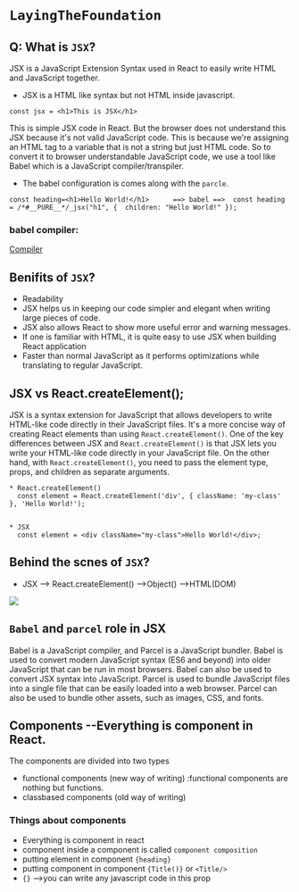 # `LayingTheFoundation`

## Q: What is `JSX`?
JSX is a JavaScript Extension Syntax used in React to easily write HTML and JavaScript together.
* JSX is a HTML like syntax but not HTML inside javascript.
```
const jsx = <h1>This is JSX</h1>
```
This is simple JSX code in React. But the browser does not understand this JSX because it's not valid JavaScript code. This is because we're assigning an HTML tag to a variable that is not a string but just HTML code.
So to convert it to browser understandable JavaScript code, we use a tool like Babel which is a JavaScript compiler/transpiler.
* The babel configuration is comes along with the `parcle`.
```
const heading=<h1>Hello World!</h1>      ==> babel ==>  const heading = /*#__PURE__*/_jsx("h1", {  children: "Hello World!" });

```
### babel compiler:
<a href="https://babeljs.io/repl#?browsers=defaults%2C%20not%20ie%2011%2C%20not%20ie_mob%2011&build=&builtIns=false&corejs=3.21&spec=false&loose=false&code_lz=MYewdgzgLgBAFgUwIYBMCWYDmBeAPHARgD4AJBAG3JBgHUQAnclAQlwHpCig&debug=false&forceAllTransforms=false&modules=false&shippedProposals=false&circleciRepo=&evaluate=false&fileSize=false&timeTravel=false&sourceType=module&lineWrap=true&presets=env%2Creact%2Cstage-2&prettier=false&targets=&version=7.23.2&externalPlugins=&assumptions=%7B%7D">Compiler <a/>

## Benifits of `JSX`?

* Readability
* JSX helps us in keeping our code simpler and elegant when writing large pieces of code.
* JSX also allows React to show more useful error and warning messages.
* If one is familiar with HTML, it is quite easy to use JSX when building React application
* Faster than normal JavaScript as it performs optimizations while translating to regular JavaScript.

## JSX vs React.createElement();
JSX is a syntax extension for JavaScript that allows developers to write HTML-like code directly in their JavaScript files. It's a more concise way of creating React elements than using `React.createElement()`.
One of the key differences between JSX and `React.createElement()` is that JSX lets you write your HTML-like code directly in your JavaScript file. On the other hand, with `React.createElement()`, you need to pass the element type, props, and children as separate arguments.
```
* React.createElement()
  const element = React.createElement('div', { className: 'my-class' }, 'Hello World!');


* JSX
  const element = <div className="my-class">Hello World!</div>;
```

## Behind the scnes of `JSX`?
* JSX --> React.createElement() -->Object() -->HTML(DOM)
<img src="https://miro.medium.com/v2/resize:fit:2000/format:webp/1*N8qOcrpBo5K1YD2emLPQcg.png">

## `Babel` and `parcel` role in JSX
Babel is a JavaScript compiler, and Parcel is a JavaScript bundler.
Babel is used to convert modern JavaScript syntax (ES6 and beyond) into older JavaScript that can be run in most browsers. Babel can also be used to convert JSX syntax into JavaScript.
Parcel is used to bundle JavaScript files into a single file that can be easily loaded into a web browser. Parcel can also be used to bundle other assets, such as images, CSS, and fonts.

## Components --Everything is component in React.
The components are divided into two types
* functional components (new way of writing) :functional components are nothing but functions.
* classbased components (old way of writing)

### Things about components
* Everything is component in react
* component inside a component is called `component composition`
* putting element in component `{heading}`
* putting component in component `{Title()}` or `<Title/>`
* `{}` -->you can write any javascript code in this prop







